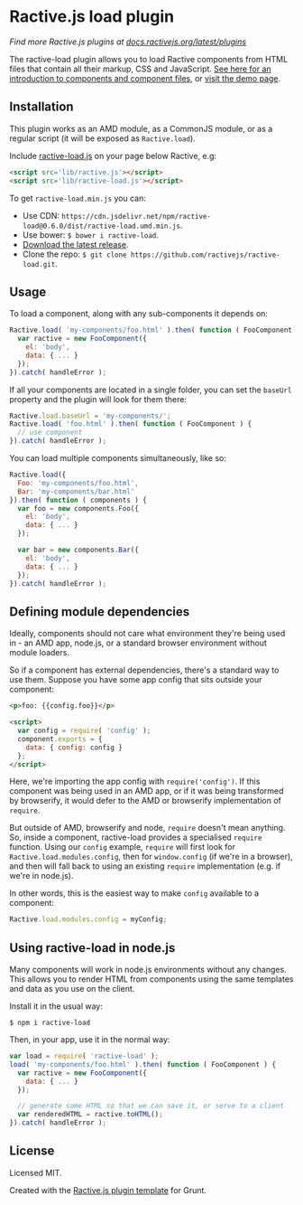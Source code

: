 # Ractive.js load plugin

*Find more Ractive.js plugins at [docs.ractivejs.org/latest/plugins](http://docs.ractivejs.org/latest/plugins)*

The ractive-load plugin allows you to load Ractive components from HTML files that contain all their markup, CSS and JavaScript. [See here for an introduction to components and component files](https://github.com/ractivejs/component-spec), or [visit the demo page](http://ractivejs.github.io/ractive-load/).


## Installation

This plugin works as an AMD module, as a CommonJS module, or as a regular script (it will be exposed as `Ractive.load`).

Include [ractive-load.js](https://raw.githubusercontent.com/ractivejs/ractive-load/master/ractive-load.js) on your page below Ractive, e.g:

```html
<script src='lib/ractive.js'></script>
<script src='lib/ractive-load.js'></script>
```

To get `ractive-load.min.js` you can:

- Use CDN: `https://cdn.jsdelivr.net/npm/ractive-load@0.6.0/dist/ractive-load.umd.min.js`.
- Use bower: `$ bower i ractive-load`.
- [Download the latest release](https://github.com/ractivejs/ractive-load/releases/).
- Clone the repo: `$ git clone https://github.com/ractivejs/ractive-load.git`.

## Usage

To load a component, along with any sub-components it depends on:

```js
Ractive.load( 'my-components/foo.html' ).then( function ( FooComponent ) {
  var ractive = new FooComponent({
    el: 'body',
    data: { ... }
  });
}).catch( handleError );
```

If all your components are located in a single folder, you can set the `baseUrl` property and the plugin will look for them there:

```js
Ractive.load.baseUrl = 'my-components/';
Ractive.load( 'foo.html' ).then( function ( FooComponent ) {
  // use component
}).catch( handleError );
```

You can load multiple components simultaneously, like so:

```js
Ractive.load({
  Foo: 'my-components/foo.html',
  Bar: 'my-components/bar.html'
}).then( function ( components ) {
  var foo = new components.Foo({
    el: 'body',
    data: { ... }
  });

  var bar = new components.Bar({
    el: 'body',
    data: { ... }
  });
}).catch( handleError );
```


## Defining module dependencies

Ideally, components should not care what environment they're being used in - an AMD app, node.js, or a standard browser environment without module loaders.

So if a component has external dependencies, there's a standard way to use them. Suppose you have some app config that sits outside your component:

```html
<p>foo: {{config.foo}}</p>

<script>
  var config = require( 'config' );
  component.exports = {
    data: { config: config }
  };
</script>
```

Here, we're importing the app config with `require('config')`. If this component was being used in an AMD app, or if it was being transformed by browserify, it would defer to the AMD or browserify implementation of `require`.

But outside of AMD, browserify and node, `require` doesn't mean anything. So, inside a component, ractive-load provides a specialised `require` function. Using our `config` example, `require` will first look for `Ractive.load.modules.config`, then for `window.config` (if we're in a browser), and then will fall back to using an existing `require` implementation (e.g. if we're in node.js).

In other words, this is the easiest way to make `config` available to a component:

```js
Ractive.load.modules.config = myConfig;
```

## Using ractive-load in node.js

Many components will work in node.js environments without any changes. This allows you to render HTML from components using the same templates and data as you use on the client.

Install it in the usual way:

```
$ npm i ractive-load
```

Then, in your app, use it in the normal way:

```js
var load = require( 'ractive-load' );
load( 'my-components/foo.html' ).then( function ( FooComponent ) {
  var ractive = new FooComponent({
    data: { ... }
  });

  // generate some HTML so that we can save it, or serve to a client
  var renderedHTML = ractive.toHTML();
}).catch( handleError );
```


## License

Licensed MIT.

Created with the [Ractive.js plugin template](https://github.com/ractivejs/plugin-template) for Grunt.
